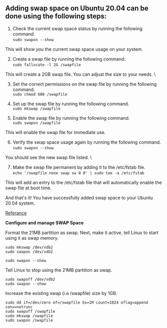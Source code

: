 ## Adding swap space on Ubuntu 20.04 can be done using the following steps:

1. Check the current swap space status by running the following command. \
`sudo swapon --show`

This will show you the current swap space usage on your system.

2. Create a swap file by running the following command: \
`sudo fallocate -l 2G /swapfile`

This will create a 2GB swap file. You can adjust the size to your needs. \

3. Set the correct permissions on the swap file by running the following command. \
`sudo chmod 600 /swapfile`

4. Set up the swap file by running the following command. \
`sudo mkswap /swapfile`

5. Enable the swap file by running the following command. \
`sudo swapon /swapfile`

This will enable the swap file for immediate use.

6. Verify the swap space usage again by running the following command. \
`sudo swapon --show`

You should see the new swap file listed. \

7. Make the swap file permanent by adding it to the /etc/fstab file. \
`echo '/swapfile none swap sw 0 0' | sudo tee -a /etc/fstab`

This will add an entry to the /etc/fstab file that will automatically enable the swap file at boot time.

And that's it! You have successfully added swap space to your Ubuntu 20.04 system.

[Referance](https://www.digitalocean.com/community/tutorials/how-to-add-swap-space-on-ubuntu-20-04)


**Configure and manage SWAP Space**

Format the 21MB partition as swap. Next, make it active, tell Linux to start using it as swap memory.
```
sudo mkswap /dev/vdb2
sudo swapon /dev/vdb2

sudo swapon --show

```

Tell Linux to stop using the 21MB partition as swap.
```
sudo swapoff /dev/vdb2
sudo swapon --show
```

Increase the existing swap (i.e /swapfile) size by 1GB.
```
sudo dd if=/dev/zero of=/swapfile bs=1M count=1024 oflag=append conv=notrunc
sudo swapoff /swapfile
sudo mkswap /swapfile
sudo swapon /swapfile
```



